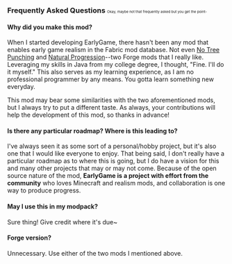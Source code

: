 ### Frequently Asked Questions <span style="font-size: 6pt; font-weight: normal">Okay, maybe not that frequently asked but you get the point-</span>

#### Why did you make this mod?

When I started developing EarlyGame, there hasn't been any mod that enables early game realism in the Fabric mod database. Not even [No Tree Punching](https://www.curseforge.com/minecraft/mc-mods/no-tree-punching) and [Natural Progression](https://www.curseforge.com/minecraft/mc-mods/natural-progressions)--two Forge mods that I really like. Leveraging my skills in Java from my college degree, I thought, "Fine. I'll do it myself." This also serves as my learning experience, as I am no professional programmer by any means. You gotta learn something new everyday.

This mod may bear some similarities with the two aforementioned mods, but I always try to put a different taste. As always, your contributions will help the development of this mod, so thanks in advance!

#### Is there any particular roadmap? Where is this leading to?

I've always seen it as some sort of a personal/hobby project, but it's also one that I would like everyone to enjoy. That being said, I don't really have a particular roadmap as to where this is going, but I do have a vision for this and many other projects that may or may not come. Because of the open source nature of the mod, **EarlyGame is a project with effort from the community** who loves Minecraft and realism mods, and collaboration is one way to produce progress.

#### May I use this in my modpack?

Sure thing! Give credit where it's due~

#### Forge version?

Unnecessary. Use either of the two mods I mentioned above.